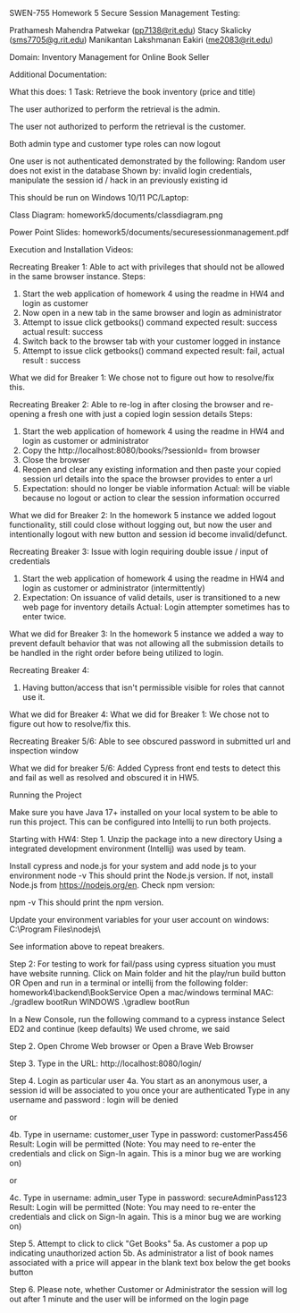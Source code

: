 SWEN-755 Homework 5 Secure Session Management Testing: 


Prathamesh Mahendra Patwekar (pp7138@rit.edu)
Stacy Skalicky (sms7705@g.rit.edu)
Manikantan Lakshmanan Eakiri (me2083@rit.edu)

Domain: Inventory Management for Online Book Seller


Additional Documentation:

What this does:
1 Task: Retrieve the book inventory (price and title)

The user authorized to perform the retrieval is the admin.

The user not authorized to perform the retrieval is the customer.

Both admin type and customer type roles can now logout 

One user is not authenticated demonstrated by the following:
Random user does not exist in the database 
Shown by: invalid login credentials, manipulate the session id / hack in an previously existing id


This should be run on Windows 10/11 PC/Laptop:


Class Diagram:
homework5/documents/classdiagram.png

Power Point Slides:
homework5/documents/securesessionmanagement.pdf 

Execution and Installation Videos:


Recreating Breaker 1:
Able to act with privileges that should not be allowed in the same browser instance. 
Steps:
1. Start the web application of homework 4 using the readme in HW4 and login as customer
2. Now open in a new tab in the same browser and login as administrator
3. Attempt to issue click getbooks() command expected result: success  actual result: success
4. Switch back to the browser tab with your customer logged in instance
5. Attempt to issue click getbooks() command expected result: fail, actual result : success

What we did for Breaker 1: We chose not to figure out how to resolve/fix this.

Recreating Breaker 2:
Able to re-log in after closing the browser and re-opening a fresh one with just a copied login session details
Steps:
1. Start the web application of homework 4 using the readme in HW4 and login as customer or administrator
2. Copy the http://localhost:8080/books/?sessionId=<UUID> from browser
3. Close the browser 
4. Reopen and clear any existing information and then paste your copied session url details into the space the browser provides to enter a url
5. Expectation: should no longer be viable information
   Actual: will be viable because no logout or action to clear the session information occurred

What we did for Breaker 2: 
In the homework 5 instance we added logout functionality, still could close without logging out, but now the user and intentionally logout with new button and session id become invalid/defunct. 


Recreating Breaker 3:
Issue with login requiring double issue / input of credentials 
1. Start the web application of homework 4 using the readme in HW4 and login as customer or administrator (intermittently)
2. Expectation: On issuance of valid details, user is transitioned to a new web page for inventory details 
   Actual: Login attempter sometimes has to enter twice. 

What we did for Breaker 3:
In the homework 5 instance we added a way to prevent default behavior that was not allowing all the submission details to be handled in the right order before being utilized to login.


Recreating Breaker 4: 
1. Having button/access that isn't permissible visible for roles that cannot use it. 

What we did for Breaker 4:
What we did for Breaker 1: We chose not to figure out how to resolve/fix this.


Recreating Breaker 5/6: Able to see obscured password in submitted url and inspection window

What we did for breaker 5/6: Added Cypress front end tests to detect this and fail as well as resolved and obscured it in HW5.




Running the Project

Make sure you have Java 17+ installed on your local system to be able to run this project. This can be configured into Intellij to run both projects. 

Starting with HW4:
Step 1.
Unzip the package into a new directory
Using a integrated development environment (Intellij) was used by team.

Install cypress and node.js for your system and add node js to your environment 
node -v
This should print the Node.js version. 
If not, install Node.js from https://nodejs.org/en. 
Check npm version:

npm -v
This should print the npm version.

Update your environment variables for your user account on windows:
C:\Program Files\nodejs\



See information above to repeat breakers. 







Step 2: For testing to work for fail/pass using cypress situation you must have website running. 
Click on Main folder and hit the play/run build button
OR 
Open and run in a terminal or intellij from the following folder: homework4\backend\BookService
Open a mac/windows terminal
MAC:
./gradlew bootRun 
WINDOWS
.\gradlew bootRun


In a New Console, run the following command to a cypress instance
Select ED2 and continue (keep defaults)
We used chrome, we said  



Step 2. 
Open Chrome Web browser
or 
Open a Brave Web Browser

Step 3. 
Type in the URL: http://localhost:8080/login/

Step 4. Login as particular user
4a.
You start as an anonymous user, a session id will be associated to you once your are authenticated
Type in any username and password : login will be denied

or 

4b.
Type in username: customer_user 
Type in password: customerPass456
Result:
Login will be permitted (Note: You may need to re-enter the credentials and click on Sign-In again. This is a minor bug we are working on)


or

4c.
Type in username: admin_user
Type in password: secureAdminPass123
Result:
Login will be permitted
(Note: You may need to re-enter the credentials and click on Sign-In again. This is a minor bug we are working on)


Step 5. Attempt to click to click "Get Books"
5a. As customer a pop up indicating unauthorized action
5b. As administrator a list of book names associated with a price will appear in the blank text box below the get books button


Step 6. Please note, whether Customer or Administrator the session will log out after 1 minute and the user will be informed on the login page


